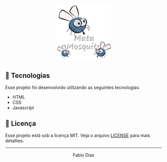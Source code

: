 <h1 align="center">
    <img alt ="jogo Mata-Mosquito" title="Mata-mosquito" src="Game_mata-mosquito/imagens/game.png"width="35%" >
</h1>

<p align="center">


</p>

## 🚀 Tecnologias

Esse projeto foi desenvolvido utilizando as seguintes tecnologias:

- HTML<br>
- CSS<br>
- Javascript<br>
 

## 📝 Licença

Esse projeto está sob a licença MIT. Veja o arquivo [LICENSE](LICENSE.md) para mais detalhes.

---

<p align="center">Fabio Dias</p>